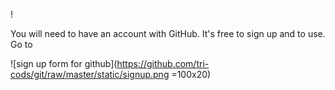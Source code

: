 !


You will need to have an account with GitHub.  It's free to sign up and to use.  
Go to 

![sign up form for github](https://github.com/tri-cods/git/raw/master/static/signup.png =100x20)
